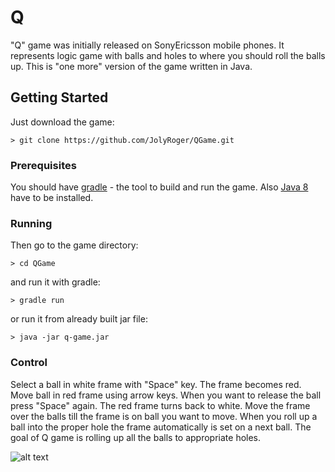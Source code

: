 # Q

"Q" game was initially released on SonyEricsson mobile phones. It represents logic game with balls and holes to where you should roll the balls up. This is "one more" version of the game written in Java.

## Getting Started

Just download the game:
```
> git clone https://github.com/JolyRoger/QGame.git
```

### Prerequisites

You should have [gradle](https://gradle.org/) - the tool to build and run the game.
Also [Java 8](https://java.com/ru/download/) have to be installed.

### Running

Then go to the game directory: 
```
> cd QGame
```
and run it with gradle:
```
> gradle run
```
or run it from already built jar file: 
```
> java -jar q-game.jar
```

### Control

Select a ball in white frame with "Space" key. The frame becomes red. Move ball in red frame using arrow keys. When you want to release the ball press "Space" again. The red frame turns back to white. Move the frame over the balls till the frame is on ball you want to move. When you roll up a ball into the proper hole the frame automatically is set on a next ball. The goal of Q game is rolling up all the balls to appropriate holes.

![alt text](https://ic.pics.livejournal.com/mjol1nir/16493210/6801/6801_900.png)